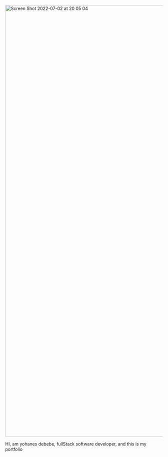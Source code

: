 <img width="1380" alt="Screen Shot 2022-07-02 at 20 05 04" src="img/foto.png">


HI, am yohanes debebe, fullStack software developer, and this is my portfolio